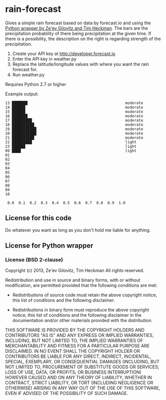 rain-forecast
=============

Gives a simple rain forecast based on data by forecast.io and using the
[Python wrapper by Ze'ev Gilovitz and Tim Heckman](https://github.com/ZeevG/python-forcast.io). The bars are
the precipitation probability of there being precipitation at the given time.
If there is a possibility, the description on the right is regarding strength
of the precipitation.

1. Create your API key at http://developer.forecast.io
2. Enter the API key in weather.py
3. Replace the latitude/longitude values with where you want the rain forecast for.
4. Run weather.py

Requires Python 2.7 or higher

Example output:

    13 ███████                                            moderate
    14 ██████                                             moderate
    15 ██████                                             moderate
    16 ███████                                            moderate
    17 █████████                                          moderate
    18 ██████████                                         moderate
    19 ███████████                                        moderate
    20 ███████████                                        moderate
    21 ██████████                                         moderate
    22 █████████                                          light
    23 ██████                                             light
    00 ████                                               light
    01                                                    
    02                                                    
    03                                                    
    04                                                    
    05                                                    
    06                                                    
    07                                                    
    08                                                    
    09                                                    
    10                                                    
    
     0.0  0.1  0.2  0.3  0.4  0.5  0.6  0.7  0.8  0.9  1.0
     
## License for this code

Do whatever you want as long as you don't hold me liable for anything.

## License for Python wrapper

### License (BSD 2-clause)

Copyright (c) 2013, Ze'ev Gilovitz, Tim Heckman
All rights reserved.

Redistribution and use in source and binary forms, with or without modification, are permitted provided that the following conditions are met:

* Redistributions of source code must retain the above copyright notice, this list of conditions and the following disclaimer.

* Redistributions in binary form must reproduce the above copyright notice, this list of conditions and the following disclaimer in the documentation and/or other materials provided with the distribution.


THIS SOFTWARE IS PROVIDED BY THE COPYRIGHT HOLDERS AND CONTRIBUTORS "AS IS" AND ANY EXPRESS OR IMPLIED WARRANTIES, INCLUDING, BUT NOT LIMITED TO, THE IMPLIED WARRANTIES OF MERCHANTABILITY AND FITNESS FOR A PARTICULAR PURPOSE ARE DISCLAIMED. IN NO EVENT SHALL THE COPYRIGHT HOLDER OR CONTRIBUTORS BE LIABLE FOR ANY DIRECT, INDIRECT, INCIDENTAL, SPECIAL, EXEMPLARY, OR CONSEQUENTIAL DAMAGES (INCLUDING, BUT NOT LIMITED TO, PROCUREMENT OF SUBSTITUTE GOODS OR SERVICES; LOSS OF USE, DATA, OR PROFITS; OR BUSINESS INTERRUPTION) HOWEVER CAUSED AND ON ANY THEORY OF LIABILITY, WHETHER IN CONTRACT, STRICT LIABILITY, OR TORT (INCLUDING NEGLIGENCE OR OTHERWISE) ARISING IN ANY WAY OUT OF THE USE OF THIS SOFTWARE, EVEN IF ADVISED OF THE POSSIBILITY OF SUCH DAMAGE.